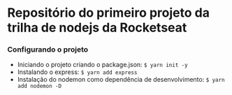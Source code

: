 # Repositório do primeiro projeto da trilha de nodejs da Rocketseat

### Configurando o projeto

- Iniciando o projeto criando o package.json: `$ yarn init -y`
- Instalando o express: `$ yarn add express`
- Instalação do nodemon como dependência de desenvolvimento: `$ yarn add nodemon -D`
